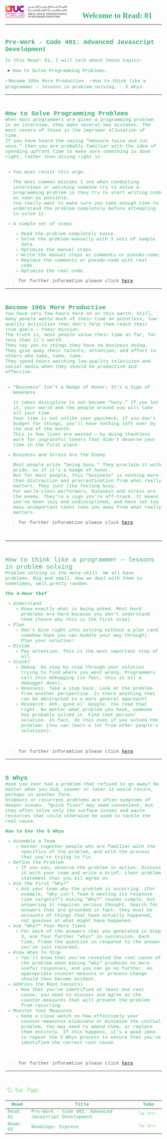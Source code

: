 <img src="../assets/logo.png"
 title="LTUC-Abdul Aziz Al Ghurair School of Advanced Computing" width="200" />  &nbsp;&nbsp;&nbsp;&nbsp;&nbsp;&nbsp;&nbsp;&nbsp;&nbsp;&nbsp; <span style="font-family:Papyrus; font-size:25px;color:rgb(60, 179, 113)">**Welcome to Read: 01**</span>

---
<br>

<span style="font-family:Courier New; font-size:20px;color:rgb(60, 179, 113)"> **Pre-Work - Code 401: Advanced Javascript Development** </span>

<span style="font-family:Courier New; font-size:15px;color:rgb(60, 179, 113)">In this Read: 01, I will talk about those topics:
</span>

- <span style="font-family:Courier New; font-size:15px;color:rgb(60, 179, 113)">How to Solve Programming Problems.
</span>
- <span style="font-family:Courier New; font-size:15px;color:rgb(60, 179, 113)"> Become 100x More Productive.
</span>
- <span style="font-family:Courier New; font-size:15px;color:rgb(60, 179, 113)"> How to think like a programmer — lessons in problem solving.
- <span style="font-family:Courier New; font-size:15px;color:rgb(60, 179, 113)"> 5 Whys.
</span>
<br>

---
<br>

<span style="font-family:Courier New; font-size:20px;color:rgb(60, 179, 113)">**How to Solve Programming Problems** </span>
<span style="font-family:Courier New; font-size:15px;color:rgb(60, 179, 113)"><br>
 When most programmers are given a programming problem in an interview, they make several key mistakes.  The most severe of those is the improper allocation of time. <br>
If you have heard the saying “measure twice and cut once,” then you are probably familiar with the idea of spending upfront time to make sure something is done right, rather than diving right in. <br><br>
</span>

- <span style="font-family:Courier New; font-size:15px;color:rgb(60, 179, 113)">You must resist this urge.</span><br>

    <span style="font-family:Courier New; font-size:15px;color:rgb(60, 179, 113)">The most common mistake I see when conducting interviews or watching someone try to solve a programming problem is they try to start writing code as soon as possible. <br>
    You really want to make sure you take enough time to understand the problem completely before attempting to solve it.
    </span>

- <span style="font-family:Courier New; font-size:15px;color:rgb(60, 179, 113)">A simple set of steps</span><br>

  - <span style="font-family:Courier New; font-size:15px;color:rgb(60, 179, 113)">Read the problem completely twice.</span>
  - <span style="font-family:Courier New; font-size:15px;color:rgb(60, 179, 113)">Solve the problem manually with 3 sets of sample data.</span>
  - <span style="font-family:Courier New; font-size:15px;color:rgb(60, 179, 113)">Optimize the manual steps.</span>
  - <span style="font-family:Courier New; font-size:15px;color:rgb(60, 179, 113)">Write the manual steps as comments or pseudo-code.</span>
  - <span style="font-family:Courier New; font-size:15px;color:rgb(60, 179, 113)">Replace the comments or pseudo-code with real code.</span>
  - <span style="font-family:Courier New; font-size:15px;color:rgb(60, 179, 113)">Optimize the real code.</span>

> for further inforamtion please click [here](https://simpleprogrammer.com/solving-problems-breaking-it-down/)

---

<br>

<span style="font-family:Courier New; font-size:20px;color:rgb(60, 179, 113)">**Become 100x More Productive** </span>
<span style="font-family:Courier New; font-size:15px;color:rgb(60, 179, 113)"><br>
 You have very few hours here on on this earth.
Still, many people waste much of their time on pointless, low-quality activities that don’t help them reach their true goals — their mission. <br> The truth is, most people value their time at far, far less than it’s worth. <br> They say yes to things they have no business doing. They give away their talents, attention, and effort to others who take, take, take.<br> They spend hours watching low-quality television and social media when they should be productive and effective. <br><br>
</span>

- <span style="font-family:Courier New; font-size:15px;color:rgb(60, 179, 113)">“Busyness” Isn’t a Badge of Honor; It’s a Sign of Weakness</span><br>

    <span style="font-family:Courier New; font-size:15px;color:rgb(60, 179, 113)">It takes discipline to not become “busy.” If you let it, your world and the people around you will take all your time. <br>
    Your time is not unlike your paycheck; if you don’t budget for things, you’ll have nothing left over by the end of the month. <br>
    This is how lives are wasted — by doing thankless work for ungrateful takers that didn’t deserve your time in the first place.
    </span>

- <span style="font-family:Courier New; font-size:15px;color:rgb(60, 179, 113)">Busyness and Stress Are the Enemy</span><br>

    <span style="font-family:Courier New; font-size:15px;color:rgb(60, 179, 113)">Most people prize “being busy.” They proclaim it with pride, as if it’s a badge of honor. <br> But for most people, this “busyness” is nothing more than distraction and procrastination from what really matters. They just like feeling busy. <br> For world-class performers, busyness and stress are the enemy. They’re a sign you’re off-track. It means you’ve been lazy and undisciplined, and have let too many unimportant tasks take you away from what really matters.
    </span>

> for further inforamtion please click [here](https://medium.com/swlh/pretend-your-time-is-worth-1-000-hour-and-youll-become-100x-more-productive-f04628bb3e6d)

<br>

---
<br>

<span style="font-family:Courier New; font-size:20px;color:rgb(60, 179, 113)">How to think like a programmer — lessons in problem solving </span>
<span style="font-family:Courier New; font-size:15px;color:rgb(60, 179, 113)"><br>
 Problem solving is the meta-skill. We all have problems. Big and small. How we deal with them is sometimes, well…pretty random.</span>

<span style="font-family:Courier New; font-size:15px;color:rgb(60, 179, 113)">**The 4-Hour Chef**</span><br>

- <span style="font-family:Courier New; font-size:15px;color:rgb(60, 179, 113)">Understand</span>
    - <span style="font-family:Courier New; font-size:15px;color:rgb(60, 179, 113)">Know exactly what is being asked. Most hard problems are hard because you don’t understand them (hence why this is the first step). </span>
- <span style="font-family:Courier New; font-size:15px;color:rgb(60, 179, 113)">Plan</span>
    - <span style="font-family:Courier New; font-size:15px;color:rgb(60, 179, 113)">Don’t dive right into solving without a plan (and somehow hope you can muddle your way through). Plan your solution!</span>
- <span style="font-family:Courier New; font-size:15px;color:rgb(60, 179, 113)">Divide</span>
    - <span style="font-family:Courier New; font-size:15px;color:rgb(60, 179, 113)">Pay attention. This is the most important step of all.</span>
- <span style="font-family:Courier New; font-size:15px;color:rgb(60, 179, 113)">Stuck?</span>
    - <span style="font-family:Courier New; font-size:15px;color:rgb(60, 179, 113)">Debug: Go step by step through your solution trying to find where you went wrong. Programmers call this debugging (in fact, this is all a debugger does).</span>
    - <span style="font-family:Courier New; font-size:15px;color:rgb(60, 179, 113)">Reassess: Take a step back. Look at the problem from another perspective. Is there anything that can be abstracted to a more general approach?</span>
    - <span style="font-family:Courier New; font-size:15px;color:rgb(60, 179, 113)">Research: Ahh, good ol’ Google. You read that right. No matter what problem you have, someone has probably solved it. Find that person/ solution. In fact, do this even if you solved the problem! (You can learn a lot from other people’s solutions).</span>
<br>

> for further inforamtion please click [here](https://www.freecodecamp.org/news/how-to-think-like-a-programmer-lessons-in-problem-solving-d1d8bf1de7d2/)


---
<br>

<span style="font-family:Courier New; font-size:20px;color:rgb(60, 179, 113)">**5 Whys** </span>
<span style="font-family:Courier New; font-size:15px;color:rgb(60, 179, 113)"><br>
 Have you ever had a problem that refused to go away? No matter what you did, sooner or later it would return, perhaps in another form. <br> Stubborn or recurrent problems are often symptoms of deeper issues. "Quick fixes" may seem convenient, but they often solve only the surface issues and waste resources that could otherwise be used to tackle the real cause.

<span style="font-family:Courier New; font-size:15px;color:rgb(60, 179, 113)">**How to Use the 5 Whys**</span><br>

- <span style="font-family:Courier New; font-size:15px;color:rgb(60, 179, 113)">Assemble a Team</span>
    - <span style="font-family:Courier New; font-size:15px;color:rgb(60, 179, 113)">Gather together people who are familiar with the specifics of the problem, and with the process that you're trying to fix. </span>
- <span style="font-family:Courier New; font-size:15px;color:rgb(60, 179, 113)">Define the Problem</span>
    - <span style="font-family:Courier New; font-size:15px;color:rgb(60, 179, 113)">If you can, observe the problem in action. Discuss it with your team and write a brief, clear problem statement that you all agree on.</span>
- <span style="font-family:Courier New; font-size:15px;color:rgb(60, 179, 113)">Ask the First "Why?"</span>
    - <span style="font-family:Courier New; font-size:15px;color:rgb(60, 179, 113)">Ask your team why the problem is occurring. (For example, "Why isn't Team A meeting its response time targets?") Asking "Why?" sounds simple, but answering it requires serious thought. Search for answers that are grounded in fact: they must be accounts of things that have actually happened, not guesses at what might have happened.</span>
- <span style="font-family:Courier New; font-size:15px;color:rgb(60, 179, 113)">Ask "Why?" Four More Times</span>
    - <span style="font-family:Courier New; font-size:15px;color:rgb(60, 179, 113)">For each of the answers that you generated in Step 3, ask four further "whys" in succession. Each time, frame the question in response to the answer you've just recorded.</span>
- <span style="font-family:Courier New; font-size:15px;color:rgb(60, 179, 113)">Know When to Stop</span>
    - <span style="font-family:Courier New; font-size:15px;color:rgb(60, 179, 113)">You'll know that you've revealed the root cause of the problem when asking "why" produces no more useful responses, and you can go no further. An appropriate counter-measure or process change should then become evident.</span>
- <span style="font-family:Courier New; font-size:15px;color:rgb(60, 179, 113)"> Address the Root Cause(s)</span>
    - <span style="font-family:Courier New; font-size:15px;color:rgb(60, 179, 113)">Now that you've identified at least one root cause, you need to discuss and agree on the counter-measures that will prevent the problem from recurring.</span>
- <span style="font-family:Courier New; font-size:15px;color:rgb(60, 179, 113)">Monitor Your Measures</span>
    - <span style="font-family:Courier New; font-size:15px;color:rgb(60, 179, 113)">Keep a close watch on how effectively your counter-measures eliminate or minimize the initial problem. You may need to amend them, or replace them entirely. If this happens, it's a good idea to repeat the 5 Whys process to ensure that you've identified the correct root cause.</span>

<br>

> for further inforamtion please click [here](https://www.mindtools.com/pages/article/newTMC_5W.htm)


---
<br>

[<img src="assets/main.gif">](README)
<br>

| <span style="font-family:Courier New; font-size:15px;color:rgb(60, 179, 113)"> **Read** </span> |  <span style="font-family:Courier New; font-size:15px;color:rgb(60, 179, 113)"> **Title** </span>  |   <span style="font-family:Courier New; font-size:15px;color:rgb(60, 179, 113)"> **ToGo** </span>  |
| ----------- | ----------- | ----------- |
| <span style="font-family:Courier New; font-size:15px;color:rgb(60, 179, 113)"> Read: 01 </span>      | <span style="font-family:Courier New; font-size:15px;color:rgb(60, 179, 113)">Pre-Work - Code 401: Advanced Javascript Development</span>       |[<img src="assets/taphere.gif">](class-01)|
| <span style="font-family:Courier New; font-size:15px;color:rgb(60, 179, 113)"> Read: 02 </span>      | <span style="font-family:Courier New; font-size:15px;color:rgb(60, 179, 113)">Readings: Express</span>       |[<img src="assets/taphere.gif">](class-02)|